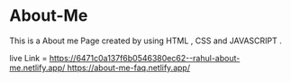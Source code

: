 # About-Me
This is a About me Page created by using HTML , CSS and JAVASCRIPT .

live Link = [https://6471c0a137f6b0546380ec62--rahul-about-me.netlify.app/
](https://about-me-faq.netlify.app/)https://about-me-faq.netlify.app/
